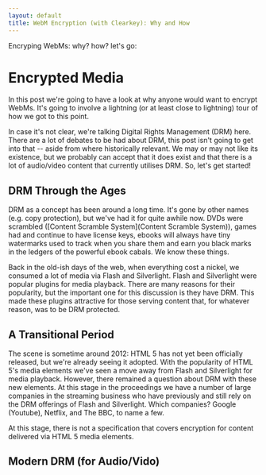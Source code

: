 ```yaml
---
layout: default
title: WebM Encryption (with Clearkey): Why and How
---
```


Encryping WebMs: why? how? let's go:

# Encrypted Media

In this post we're going to have a look at why anyone would want to encrypt WebMs. It's going to involve a lightning (or at least close to lightning) tour of how we got to this point.

In case it's not clear, we're talking Digital Rights Management (DRM) here. There are a lot of debates to be had about DRM, this post isn't going to get into that -- aside from where historically relevant. We may or may not like its existence, but we probably can accept that it does exist and that there is a lot of audio/video content that currently utilises DRM. So, let's get started!

## DRM Through the Ages

DRM as a concept has been around a long time. It's gone by other names (e.g. copy protection), but we've had it for quite awhile now. DVDs were scrambled ([Content Scramble System](Content Scramble System)), games had and continue to have license keys, ebooks will always have tiny watermarks used to track when you share them and earn you black marks in the ledgers of the powerful ebook cabals. We know these things.

Back in the old-ish days of the web, when everything cost a nickel, we consumed a lot of media via Flash and Silverlight. Flash and Silverlight were popular plugins for media playback. There are many reasons for their popularity, but the important one for this discussion is they have DRM. This made these plugins attractive for those serving content that, for whatever reason, was to be DRM protected.

## A Transitional Period

The scene is sometime around 2012: HTML 5 has not yet been officially released, but we're already seeing it adopted. With the popularity of HTML 5's media elements we've seen a move away from Flash and Silverlight for media playback. However, there remained a question about DRM with these new elements. At this stage in the proceedings we have a number of large companies in the streaming business who have previously and still rely on the DRM offerings of Flash and Silverlight. Which companies? Google (Youtube), Netflix, and The BBC, to name a few.

At this stage, there is not a specification that covers encryption for content delivered via HTML 5 media elements.

## Modern DRM (for Audio/Vido)
